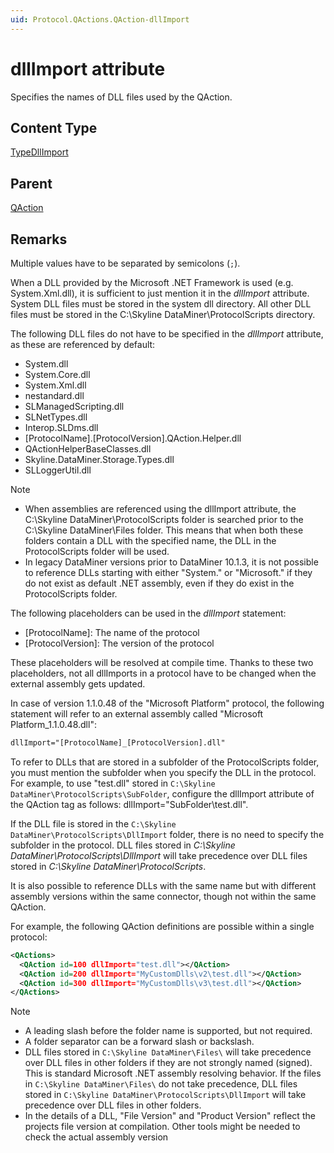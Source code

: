 ```yaml
---
uid: Protocol.QActions.QAction-dllImport
---
```


# dllImport attribute

Specifies the names of DLL files used by the QAction.

## Content Type

[TypeDllImport](xref:Protocol-TypeDllImport)

## Parent

[QAction](xref:Protocol.QActions.QAction)

## Remarks

Multiple values have to be separated by semicolons (`;`).

When a DLL provided by the Microsoft .NET Framework is used (e.g. System.Xml.dll), it is sufficient to just mention it in the *dllImport* attribute. System DLL files must be stored in the system dll directory. All other DLL files must be stored in the C:\Skyline DataMiner\ProtocolScripts directory.

The following DLL files do not have to be specified in the *dllImport* attribute, as these are referenced by default:

- System.dll
- System.Core.dll
- System.Xml.dll<!-- RN 19494 -->
- nestandard.dll<!-- RN 30755 -->
- SLManagedScripting.dll
- SLNetTypes.dll
- Interop.SLDms.dll
- [ProtocolName].[ProtocolVersion].QAction.Helper.dll
- QActionHelperBaseClasses.dll
- Skyline.DataMiner.Storage.Types.dll<!-- RN 25036 -->
- SLLoggerUtil.dll<!-- RN 26434 -->

> [!NOTE]
>
> - When assemblies are referenced using the dllImport attribute, the C:\Skyline DataMiner\ProtocolScripts folder is searched prior to the C:\Skyline DataMiner\Files folder. This means that when both these folders contain a DLL with the specified name, the DLL in the ProtocolScripts folder will be used.
> - In legacy DataMiner versions prior to DataMiner 10.1.3, it is not possible to reference DLLs starting with either "System." or "Microsoft." if they do not exist as default .NET assembly, even if they do exist in the ProtocolScripts folder.<!-- RN 28653 -->

The following placeholders can be used in the *dllImport* statement:<!-- RN 4885 -->

- [ProtocolName]: The name of the protocol
- [ProtocolVersion]: The version of the protocol

These placeholders will be resolved at compile time. Thanks to these two placeholders, not all dllImports in a protocol have to be changed when the external assembly gets updated.

In case of version 1.1.0.48 of the "Microsoft Platform" protocol, the following statement will refer to an external assembly called "Microsoft Platform_1.1.0.48.dll":

```xml
dllImport="[ProtocolName]_[ProtocolVersion].dll"
```

To refer to DLLs that are stored in a subfolder of the ProtocolScripts folder, you must mention the subfolder when you specify the DLL in the protocol. For example, to use "test.dll" stored in `C:\Skyline DataMiner\ProtocolScripts\SubFolder`, configure the dllImport attribute of the QAction tag as follows: dllImport="SubFolder\test.dll".<!-- RN 23565 -->

If the DLL file is stored in the `C:\Skyline DataMiner\ProtocolScripts\DllImport` folder, there is no need to specify the subfolder in the protocol. DLL files stored in *C:\Skyline DataMiner\ProtocolScripts\DllImport* will take precedence over DLL files stored in *C:\Skyline DataMiner\ProtocolScripts*.<!-- RN 23565 -->

It is also possible to reference DLLs with the same name but with different assembly versions within the same connector, though not within the same QAction.<!-- RN 23565 -->

For example, the following QAction definitions are possible within a single protocol:

```xml
<QActions>
  <QAction id=100 dllImport="test.dll"></QAction>
  <QAction id=200 dllImport="MyCustomDlls\v2\test.dll"></QAction>
  <QAction id=300 dllImport="MyCustomDlls\v3\test.dll"></QAction>
</QActions>
```

> [!NOTE]
>
> - A leading slash before the folder name is supported, but not required.
> - A folder separator can be a forward slash or backslash.
> - DLL files stored in `C:\Skyline DataMiner\Files\` will take precedence over DLL files in other folders if they are not strongly named (signed). This is standard Microsoft .NET assembly resolving behavior. If the files in `C:\Skyline DataMiner\Files\` do not take precedence, DLL files stored in `C:\Skyline DataMiner\ProtocolScripts\DllImport` will take precedence over DLL files in other folders.
> - In the details of a DLL, "File Version" and "Product Version" reflect the projects file version at compilation. Other tools might be needed to check the actual assembly version
